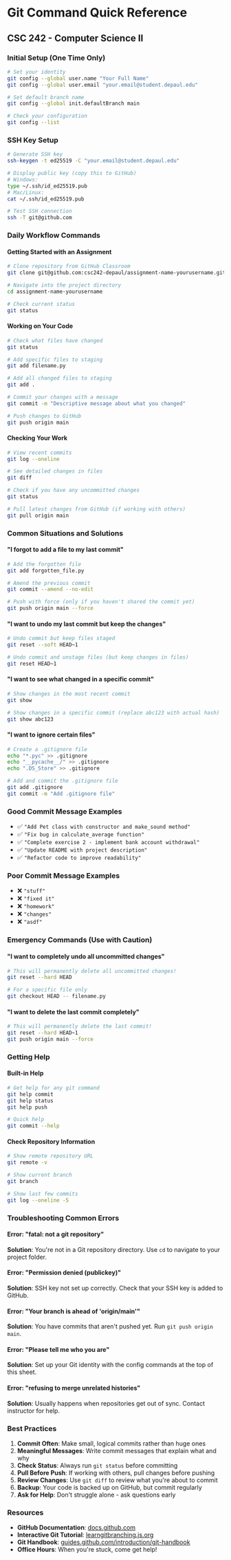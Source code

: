 # Git Command Quick Reference
## CSC 242 - Computer Science II

### Initial Setup (One Time Only)
```bash
# Set your identity
git config --global user.name "Your Full Name"
git config --global user.email "your.email@student.depaul.edu"

# Set default branch name
git config --global init.defaultBranch main

# Check your configuration
git config --list
```

### SSH Key Setup
```bash
# Generate SSH key
ssh-keygen -t ed25519 -C "your.email@student.depaul.edu"

# Display public key (copy this to GitHub)
# Windows:
type ~/.ssh/id_ed25519.pub
# Mac/Linux:
cat ~/.ssh/id_ed25519.pub

# Test SSH connection
ssh -T git@github.com
```

### Daily Workflow Commands

#### Getting Started with an Assignment
```bash
# Clone repository from GitHub Classroom
git clone git@github.com:csc242-depaul/assignment-name-yourusername.git

# Navigate into the project directory
cd assignment-name-yourusername

# Check current status
git status
```

#### Working on Your Code
```bash
# Check what files have changed
git status

# Add specific files to staging
git add filename.py

# Add all changed files to staging
git add .

# Commit your changes with a message
git commit -m "Descriptive message about what you changed"

# Push changes to GitHub
git push origin main
```

#### Checking Your Work
```bash
# View recent commits
git log --oneline

# See detailed changes in files
git diff

# Check if you have any uncommitted changes
git status

# Pull latest changes from GitHub (if working with others)
git pull origin main
```

### Common Situations and Solutions

#### "I forgot to add a file to my last commit"
```bash
# Add the forgotten file
git add forgotten_file.py

# Amend the previous commit
git commit --amend --no-edit

# Push with force (only if you haven't shared the commit yet)
git push origin main --force
```

#### "I want to undo my last commit but keep the changes"
```bash
# Undo commit but keep files staged
git reset --soft HEAD~1

# Undo commit and unstage files (but keep changes in files)
git reset HEAD~1
```

#### "I want to see what changed in a specific commit"
```bash
# Show changes in the most recent commit
git show

# Show changes in a specific commit (replace abc123 with actual hash)
git show abc123
```

#### "I want to ignore certain files"
```bash
# Create a .gitignore file
echo "*.pyc" >> .gitignore
echo "__pycache__/" >> .gitignore
echo ".DS_Store" >> .gitignore

# Add and commit the .gitignore file
git add .gitignore
git commit -m "Add .gitignore file"
```

### Good Commit Message Examples
- ✅ `"Add Pet class with constructor and make_sound method"`
- ✅ `"Fix bug in calculate_average function"`
- ✅ `"Complete exercise 2 - implement bank account withdrawal"`
- ✅ `"Update README with project description"`
- ✅ `"Refactor code to improve readability"`

### Poor Commit Message Examples
- ❌ `"stuff"`
- ❌ `"fixed it"`
- ❌ `"homework"`
- ❌ `"changes"`
- ❌ `"asdf"`

### Emergency Commands (Use with Caution)

#### "I want to completely undo all uncommitted changes"
```bash
# This will permanently delete all uncommitted changes!
git reset --hard HEAD

# For a specific file only
git checkout HEAD -- filename.py
```

#### "I want to delete the last commit completely"
```bash
# This will permanently delete the last commit!
git reset --hard HEAD~1
git push origin main --force
```

### Getting Help

#### Built-in Help
```bash
# Get help for any git command
git help commit
git help status
git help push

# Quick help
git commit --help
```

#### Check Repository Information
```bash
# Show remote repository URL
git remote -v

# Show current branch
git branch

# Show last few commits
git log --oneline -5
```

### Troubleshooting Common Errors

#### Error: "fatal: not a git repository"
**Solution**: You're not in a Git repository directory. Use `cd` to navigate to your project folder.

#### Error: "Permission denied (publickey)"
**Solution**: SSH key not set up correctly. Check that your SSH key is added to GitHub.

#### Error: "Your branch is ahead of 'origin/main'"
**Solution**: You have commits that aren't pushed yet. Run `git push origin main`.

#### Error: "Please tell me who you are"
**Solution**: Set up your Git identity with the config commands at the top of this sheet.

#### Error: "refusing to merge unrelated histories"
**Solution**: Usually happens when repositories get out of sync. Contact instructor for help.

### Best Practices

1. **Commit Often**: Make small, logical commits rather than huge ones
2. **Meaningful Messages**: Write commit messages that explain what and why
3. **Check Status**: Always run `git status` before committing
4. **Pull Before Push**: If working with others, pull changes before pushing
5. **Review Changes**: Use `git diff` to review what you're about to commit
6. **Backup**: Your code is backed up on GitHub, but commit regularly
7. **Ask for Help**: Don't struggle alone - ask questions early

### Resources
- **GitHub Documentation**: [docs.github.com](https://docs.github.com)
- **Interactive Git Tutorial**: [learngitbranching.js.org](https://learngitbranching.js.org)
- **Git Handbook**: [guides.github.com/introduction/git-handbook](https://guides.github.com/introduction/git-handbook)
- **Office Hours**: When you're stuck, come get help!
